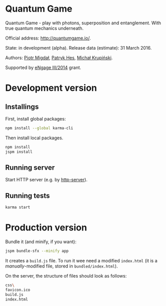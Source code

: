 Quantum Game
============

Quantum Game - play with photons, superposition and entanglement. With true quantum mechanics underneath.

Official address: http://quantumgame.io/.

State: in development (alpha). Release data (estimate): 31 March 2016.

Authors: [Piotr Migdał](http://migdal.wikidot.com/), [Patryk Hes](https://github.com/pathes), [Michał Krupiński](http://www.fiztaszki.pl/user/3).

Supported by [eNgage III/2014](http://www.fnp.org.pl/laureaci-engage-iii-edycja/) grant.

# Development version

## Installings

First, install global packages:
```bash
npm install --global karma-cli
```

Then install local packages.
```bash
npm install
jspm install
```

## Running server

Start HTTP server (e.g. by [http-server](https://www.npmjs.com/package/http-server)).

## Running tests
```bash
karma start
```

# Production version

Bundle it (and minify, if you want):

```bash
jspm bundle-sfx --minify app
```

It creates a `build.js` file. To run it wee need a modified `index.html` (it is a *manually*-modified file, stored in `bundled/index.html`).

On the server, the structure of files should look as follows:

```bash
css\
favicon.ico
build.js
index.html
```
